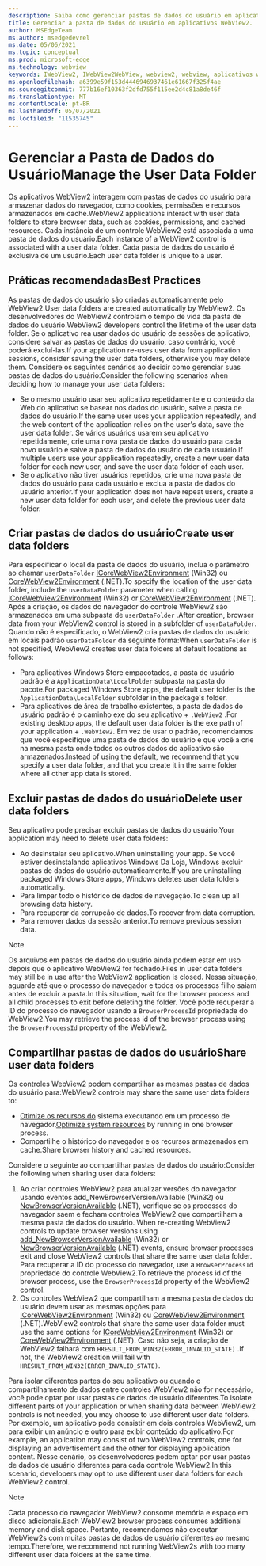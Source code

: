 ```yaml
---
description: Saiba como gerenciar pastas de dados do usuário em aplicativos WebView2
title: Gerenciar a pasta de dados do usuário em aplicativos WebView2.
author: MSEdgeTeam
ms.author: msedgedevrel
ms.date: 05/06/2021
ms.topic: conceptual
ms.prod: microsoft-edge
ms.technology: webview
keywords: IWebView2, IWebView2WebView, webview2, webview, aplicativos win32, win32, edge, ICoreWebView2, ICoreWebView2Host, controle do navegador, html de borda, pasta de dados do usuário
ms.openlocfilehash: a6399e59f153d4446946937461e61667f325f4ae
ms.sourcegitcommit: 777b16ef10363f2dfd755f115ee2d4c81a8de46f
ms.translationtype: MT
ms.contentlocale: pt-BR
ms.lasthandoff: 05/07/2021
ms.locfileid: "11535745"
---
```

# <a name="manage-the-user-data-folder"></a><span data-ttu-id="b908e-104">Gerenciar a Pasta de Dados do Usuário</span><span class="sxs-lookup"><span data-stu-id="b908e-104">Manage the User Data Folder</span></span>  

<span data-ttu-id="b908e-105">Os aplicativos WebView2 interagem com pastas de dados do usuário para armazenar dados do navegador, como cookies, permissões e recursos armazenados em cache.</span><span class="sxs-lookup"><span data-stu-id="b908e-105">WebView2 applications interact with user data folders to store browser data, such as cookies, permissions, and cached resources.</span></span>  <span data-ttu-id="b908e-106">Cada instância de um controle WebView2 está associada a uma pasta de dados do usuário.</span><span class="sxs-lookup"><span data-stu-id="b908e-106">Each instance of a WebView2 control is associated with a user data folder.</span></span>  <span data-ttu-id="b908e-107">Cada pasta de dados do usuário é exclusiva de um usuário.</span><span class="sxs-lookup"><span data-stu-id="b908e-107">Each user data folder is unique to a user.</span></span>  

## <a name="best-practices"></a><span data-ttu-id="b908e-108">Práticas recomendadas</span><span class="sxs-lookup"><span data-stu-id="b908e-108">Best Practices</span></span>  

<span data-ttu-id="b908e-109">As pastas de dados do usuário são criadas automaticamente pelo WebView2.</span><span class="sxs-lookup"><span data-stu-id="b908e-109">User data folders are created automatically by WebView2.</span></span>  <span data-ttu-id="b908e-110">Os desenvolvedores do WebView2 controlam o tempo de vida da pasta de dados do usuário.</span><span class="sxs-lookup"><span data-stu-id="b908e-110">WebView2 developers control the lifetime of the user data folder.</span></span>  <span data-ttu-id="b908e-111">Se o aplicativo rea usar dados do usuário de sessões de aplicativo, considere salvar as pastas de dados do usuário, caso contrário, você poderá excluí-las.</span><span class="sxs-lookup"><span data-stu-id="b908e-111">If your application re-uses user data from application sessions, consider saving the user data folders, otherwise you may delete them.</span></span>  <span data-ttu-id="b908e-112">Considere os seguintes cenários ao decidir como gerenciar suas pastas de dados do usuário:</span><span class="sxs-lookup"><span data-stu-id="b908e-112">Consider the following scenarios when deciding how to manage your user data folders:</span></span>  

*   <span data-ttu-id="b908e-113">Se o mesmo usuário usar seu aplicativo repetidamente e o conteúdo da Web do aplicativo se basear nos dados do usuário, salve a pasta de dados do usuário.</span><span class="sxs-lookup"><span data-stu-id="b908e-113">If the same user uses your application repeatedly, and the web content of the application relies on the user's data, save the user data folder.</span></span>  <span data-ttu-id="b908e-114">Se vários usuários usarem seu aplicativo repetidamente, crie uma nova pasta de dados do usuário para cada novo usuário e salve a pasta de dados do usuário de cada usuário.</span><span class="sxs-lookup"><span data-stu-id="b908e-114">If multiple users use your application repeatedly, create a new user data folder for each new user, and save the user data folder of each user.</span></span>
*   <span data-ttu-id="b908e-115">Se o aplicativo não tiver usuários repetidos, crie uma nova pasta de dados do usuário para cada usuário e exclua a pasta de dados do usuário anterior.</span><span class="sxs-lookup"><span data-stu-id="b908e-115">If your application does not have repeat users, create a new user data folder for each user, and delete the previous user data folder.</span></span>  
    
## <a name="create-user-data-folders"></a><span data-ttu-id="b908e-116">Criar pastas de dados do usuário</span><span class="sxs-lookup"><span data-stu-id="b908e-116">Create user data folders</span></span>  

<span data-ttu-id="b908e-117">Para especificar o local da pasta de dados do usuário, inclua o parâmetro ao chamar `userDataFolder` [ICoreWebView2Environment](/microsoft-edge/webview2/reference/win32/icorewebview2environment) \(Win32\) ou [CoreWebView2Environment](/dotnet/api/microsoft.web.webview2.core.corewebview2environment) \(.NET\).</span><span class="sxs-lookup"><span data-stu-id="b908e-117">To specify the location of the user data folder, include the `userDataFolder` parameter when calling [ICoreWebView2Environment](/microsoft-edge/webview2/reference/win32/icorewebview2environment) \(Win32\) or [CoreWebView2Environment](/dotnet/api/microsoft.web.webview2.core.corewebview2environment) \(.NET\).</span></span>  <span data-ttu-id="b908e-118">Após a criação, os dados do navegador do controle WebView2 são armazenados em uma subpasta de `userDataFolder` .</span><span class="sxs-lookup"><span data-stu-id="b908e-118">After creation, browser data from your WebView2 control is stored in a subfolder of `userDataFolder`.</span></span>  <span data-ttu-id="b908e-119">Quando não é especificado, o WebView2 cria pastas de dados do usuário em locais padrão `userDataFolder` da seguinte forma:</span><span class="sxs-lookup"><span data-stu-id="b908e-119">When `userDataFolder` is not specified, WebView2 creates user data folders at default locations as follows:</span></span>  

*   <span data-ttu-id="b908e-120">Para aplicativos Windows Store empacotados, a pasta de usuário padrão é a `ApplicationData\LocalFolder` subpasta na pasta do pacote.</span><span class="sxs-lookup"><span data-stu-id="b908e-120">For packaged Windows Store apps, the default user folder is the `ApplicationData\LocalFolder` subfolder in the package's  folder.</span></span>  
*   <span data-ttu-id="b908e-121">Para aplicativos de área de trabalho existentes, a pasta de dados do usuário padrão é o caminho exe do seu aplicativo + `.WebView2` .</span><span class="sxs-lookup"><span data-stu-id="b908e-121">For existing desktop apps, the default user data folder is the exe path of your application + `.WebView2`.</span></span>  <span data-ttu-id="b908e-122">Em vez de usar o padrão, recomendamos que você especifique uma pasta de dados do usuário e que você a crie na mesma pasta onde todos os outros dados do aplicativo são armazenados.</span><span class="sxs-lookup"><span data-stu-id="b908e-122">Instead of using the default, we recommend that you specify a user data folder, and that you create it in the same folder where all other app data is stored.</span></span>  
    
## <a name="delete-user-data-folders"></a><span data-ttu-id="b908e-123">Excluir pastas de dados do usuário</span><span class="sxs-lookup"><span data-stu-id="b908e-123">Delete user data folders</span></span>  

<span data-ttu-id="b908e-124">Seu aplicativo pode precisar excluir pastas de dados do usuário:</span><span class="sxs-lookup"><span data-stu-id="b908e-124">Your application may need to delete user data folders:</span></span>  

*   <span data-ttu-id="b908e-125">Ao desinstalar seu aplicativo.</span><span class="sxs-lookup"><span data-stu-id="b908e-125">When uninstalling your app.</span></span>  <span data-ttu-id="b908e-126">Se você estiver desinstalando aplicativos Windows Da Loja, Windows excluir pastas de dados do usuário automaticamente.</span><span class="sxs-lookup"><span data-stu-id="b908e-126">If you are uninstalling packaged Windows Store apps, Windows deletes user data folders automatically.</span></span>  
*   <span data-ttu-id="b908e-127">Para limpar todo o histórico de dados de navegação.</span><span class="sxs-lookup"><span data-stu-id="b908e-127">To clean up all browsing data history.</span></span>  
*   <span data-ttu-id="b908e-128">Para recuperar da corrupção de dados.</span><span class="sxs-lookup"><span data-stu-id="b908e-128">To recover from data corruption.</span></span>  
*   <span data-ttu-id="b908e-129">Para remover dados da sessão anterior.</span><span class="sxs-lookup"><span data-stu-id="b908e-129">To remove previous session data.</span></span>  
    
> [!NOTE]
> <span data-ttu-id="b908e-130">Os arquivos em pastas de dados do usuário ainda podem estar em uso depois que o aplicativo WebView2 for fechado.</span><span class="sxs-lookup"><span data-stu-id="b908e-130">Files in user data folders may still be in use after the WebView2 application is closed.</span></span>  <span data-ttu-id="b908e-131">Nessa situação, aguarde até que o processo do navegador e todos os processos filho saiam antes de excluir a pasta.</span><span class="sxs-lookup"><span data-stu-id="b908e-131">In this situation, wait for the browser process and all child processes to exit before deleting the folder.</span></span>  <span data-ttu-id="b908e-132">Você pode recuperar a ID do processo do navegador usando a `BrowserProcessId` propriedade do WebView2.</span><span class="sxs-lookup"><span data-stu-id="b908e-132">You may retrieve the process id of the browser process using the `BrowserProcessId` property of the WebView2.</span></span>  

## <a name="share-user-data-folders"></a><span data-ttu-id="b908e-133">Compartilhar pastas de dados do usuário</span><span class="sxs-lookup"><span data-stu-id="b908e-133">Share user data folders</span></span>  

<span data-ttu-id="b908e-134">Os controles WebView2 podem compartilhar as mesmas pastas de dados do usuário para:</span><span class="sxs-lookup"><span data-stu-id="b908e-134">WebView2 controls may share the same user data folders to:</span></span>  

*   <span data-ttu-id="b908e-135">[Otimize os recursos do](../concepts/process-model.md) sistema executando em um processo de navegador.</span><span class="sxs-lookup"><span data-stu-id="b908e-135">[Optimize system resources](../concepts/process-model.md) by running in one browser process.</span></span>  
*   <span data-ttu-id="b908e-136">Compartilhe o histórico do navegador e os recursos armazenados em cache.</span><span class="sxs-lookup"><span data-stu-id="b908e-136">Share browser history and cached resources.</span></span>  
    
<span data-ttu-id="b908e-137">Considere o seguinte ao compartilhar pastas de dados do usuário:</span><span class="sxs-lookup"><span data-stu-id="b908e-137">Consider the following when sharing user data folders:</span></span>  

1.  <span data-ttu-id="b908e-138">Ao criar controles WebView2 para atualizar versões do navegador usando eventos add_NewBrowserVersionAvailable \(Win32\) ou [NewBrowserVersionAvailable](/dotnet/api/microsoft.web.webview2.core.corewebview2environment.newbrowserversionavailable) \(.NET\), verifique se os processos do navegador saem e fecham controles WebView2 que compartilham a mesma pasta de dados do usuário. [](/microsoft-edge/webview2/reference/win32/icorewebview2environment#add_newbrowserversionavailable)</span><span class="sxs-lookup"><span data-stu-id="b908e-138">When re-creating WebView2 controls to update browser versions using [add_NewBrowserVersionAvailable](/microsoft-edge/webview2/reference/win32/icorewebview2environment#add_newbrowserversionavailable) \(Win32\) or [NewBrowserVersionAvailable](/dotnet/api/microsoft.web.webview2.core.corewebview2environment.newbrowserversionavailable) \(.NET\) events, ensure browser processes exit and close WebView2 controls that share the same user data folder.</span></span>  <span data-ttu-id="b908e-139">Para recuperar a ID do processo do navegador, use a `BrowserProcessId` propriedade do controle WebView2.</span><span class="sxs-lookup"><span data-stu-id="b908e-139">To retrieve the process id of the browser process, use the `BrowserProcessId` property of the WebView2 control.</span></span>  
1.  <span data-ttu-id="b908e-140">Os controles WebView2 que compartilham a mesma pasta de dados do usuário devem usar as mesmas opções para [ICoreWebView2Environment](/microsoft-edge/webview2/reference/win32/icorewebview2environment) \(Win32\) ou [CoreWebView2Environment](/dotnet/api/microsoft.web.webview2.core.corewebview2environment) \(.NET\).</span><span class="sxs-lookup"><span data-stu-id="b908e-140">WebView2 controls that share the same user data folder must use the same options for [ICoreWebView2Environment](/microsoft-edge/webview2/reference/win32/icorewebview2environment) \(Win32\) or [CoreWebView2Environment](/dotnet/api/microsoft.web.webview2.core.corewebview2environment) \(.NET\).</span></span>  <span data-ttu-id="b908e-141">Caso não seja, a criação de WebView2 falhará com `HRESULT_FROM_WIN32(ERROR_INVALID_STATE)` .</span><span class="sxs-lookup"><span data-stu-id="b908e-141">If not, the WebView2 creation will fail with `HRESULT_FROM_WIN32(ERROR_INVALID_STATE)`.</span></span>  
    
<span data-ttu-id="b908e-142">Para isolar diferentes partes do seu aplicativo ou quando o compartilhamento de dados entre controles WebView2 não for necessário, você pode optar por usar pastas de dados de usuário diferentes.</span><span class="sxs-lookup"><span data-stu-id="b908e-142">To isolate different parts of your application or when sharing data between WebView2 controls is not needed, you may choose to use different user data folders.</span></span>  <span data-ttu-id="b908e-143">Por exemplo, um aplicativo pode consistir em dois controles WebView2, um para exibir um anúncio e outro para exibir conteúdo do aplicativo.</span><span class="sxs-lookup"><span data-stu-id="b908e-143">For example, an application may consist of two WebView2 controls, one for displaying an advertisement and the other for displaying application content.</span></span>  <span data-ttu-id="b908e-144">Nesse cenário, os desenvolvedores podem optar por usar pastas de dados de usuário diferentes para cada controle WebView2.</span><span class="sxs-lookup"><span data-stu-id="b908e-144">In this scenario, developers may opt to use different user data folders for each WebView2 control.</span></span>  

> [!NOTE]
> <span data-ttu-id="b908e-145">Cada processo do navegador WebView2 consome memória e espaço em disco adicionais.</span><span class="sxs-lookup"><span data-stu-id="b908e-145">Each WebView2 browser process consumes additional memory and disk space.</span></span>  <span data-ttu-id="b908e-146">Portanto, recomendamos não executar WebView2s com muitas pastas de dados de usuário diferentes ao mesmo tempo.</span><span class="sxs-lookup"><span data-stu-id="b908e-146">Therefore, we recommend not running WebView2s with too many different user data folders at the same time.</span></span>  

